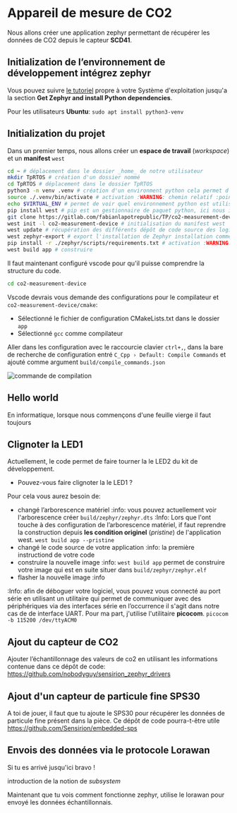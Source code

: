 # Appareil de mesure de CO2

Nous allons créer une application zephyr permettant de récupérer les données de CO2 depuis le capteur **SCD41**.

## Initialization de l’environnement de développement intégrez zephyr 

Vous pouvez suivre [le tutoriel](https://docs.zephyrproject.org/latest/develop/getting_started/index.html) propre à votre Système d'exploitation jusqu'a la section **Get Zephyr and install Python dependencies**.

Pour les utilisateurs **Ubuntu**: 
`sudo apt install python3-venv`

## Initialization du projet

Dans un premier temps, nous allons créer un **espace de travail** (_workspace_) et un **manifest** `west`

```bash
cd ~ # déplacement dans le dossier _home_ de notre utilisateur
mkdir TpRTOS # création d'un dossier nommé
cd TpRTOS # déplacement dans le dossier TpRTOS
python3 -m venv .venv # création d'un environment python cela permet d'installé des dépendances python nécessaire :WARNING: cette command utiliser un chemin relatif, la commande dois donc toujours être executer dans le dossier correspondant 
source ./.venv/bin/activate # activation :WARNING: chemin relatif :point_up: :WARNING: l'activation de l’environnement python virtuel dois se faire A CHAQUE FOIS que vous voulez utiliser une commande west 
echo $VIRTUAL_ENV # permet de voir quel environnement python est utilisé 
pip install west # pip est un gestionnaire de paquet python, ici nous installons le paquet west pour pouvoir utiliser ce logiciel en ligne de commande
git clone https://gitlab.com/fabianlapotrepublic/TP/co2-measurement-device co2-measurement-device # clone en local d'un dépôt de code git distant (localisé https://github.com/zephyrproject-rtos/example-application) dans le dossier _co2-measurement-device_. Attention, ici le mot device ne signifie pas périphérique mais appareille puis que nous créer un manifest west pour générer un système d'exploitation permettant de créer un **appareil de mesure de co2**.
west init -l co2-measurement-device # initialisation du manifest west
west update # récupération des différents dépôt de code source des logiciels utiliser pour le projet CO2-measurement-device
west zephyr-export # export l'installation de Zephyr installation comme configuration CMake
pip install -r ./zephyr/scripts/requirements.txt # activation :WARNING: chemin relatif :point_up: :WARNING:
west build app # construire 
```

Il faut maintenant configuré vscode pour qu'il puisse comprendre la structure du code.

```bash
cd co2-measurement-device
```

Vscode devrais vous demande des configurations pour le compilateur et `co2-measurement-device/cmake`:
* Sélectionné le fichier de configuration CMakeLists.txt dans le dossier `app`
* Sélectionné `gcc` comme compilateur

Aller dans les configuration avec le raccourcie clavier `ctrl+,`, dans la bare de recherche de configuration entré `C_Cpp › Default: Compile Commands` et ajouté comme argument `build/compile_commands.json`

![commande de compilation](assets/image.png)

## Hello world

En informatique, lorsque nous commençons d'une feuille vierge il faut toujours 

## Clignoter la LED1

Actuellement, le code permet de faire tourner la le LED2 du kit de développement. 

* Pouvez-vous faire clignoter la le LED1 ?

Pour cela vous aurez besoin de:
* changé l’arborescence matériel
:info: vous pouvez actuellement voir l'arborescence créer `build/zephyr/zephyr.dts`
:Info: Lors que l'ont touche à des configuration de l’arborescence matériel, if faut reprendre la construction depuis **les condition originel** (_pristine_) de l'application west. `west build app --pristine`
* changé le code source de votre application
:info: la première instructiond de votre code
* construire la nouvelle image
:info: `west build app` permet de construire votre image qui est en suite situer dans `build/zephyr/zephyr.elf`
* flasher la nouvelle image
:info


:Info: afin de déboguer votre logiciel, vous pouvez vous connecté au port série en utilisant un utilitaire qui permet de communiquer avec des périphériques via des interfaces série en l’occurrence il s'agit dans notre cas de de interface UART. Pour ma part, j'utilise l'utilitaire **picocom**. `picocom -b 115200 /dev/ttyACM0`

## Ajout du capteur de CO2

Ajouter l’échantillonnage des valeurs de co2 en utilisant les informations contenue dans ce dépôt de code: https://github.com/nobodyguy/sensirion_zephyr_drivers

## Ajout d'un capteur de particule fine SPS30

A toi de jouer, il faut que tu ajoute le SPS30 pour récupérer les données de particule fine présent dans la pièce. Ce dépôt de code pourra-t-être utile https://github.com/Sensirion/embedded-sps

## Envois des données via le protocole Lorawan

Si tu es arrivé jusqu'ici bravo ! 

introduction de la notion de _subsystem_

Maintenant que tu vois comment fonctionne zephyr, utilise le lorawan pour envoyé les données échantillonnais.
